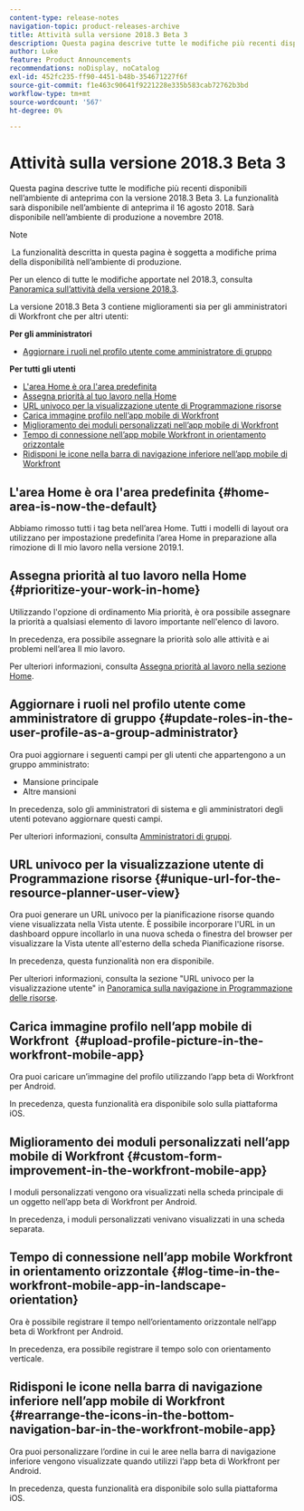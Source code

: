 ```yaml
---
content-type: release-notes
navigation-topic: product-releases-archive
title: Attività sulla versione 2018.3 Beta 3
description: Questa pagina descrive tutte le modifiche più recenti disponibili nell’ambiente di anteprima con la versione 2018.3 Beta 3. La funzionalità sarà disponibile nell’ambiente di anteprima il 16 agosto 2018. Sarà disponibile nell’ambiente di produzione a novembre 2018.
author: Luke
feature: Product Announcements
recommendations: noDisplay, noCatalog
exl-id: 452fc235-ff90-4451-b48b-354671227f6f
source-git-commit: f1e463c90641f9221228e335b583cab72762b3bd
workflow-type: tm+mt
source-wordcount: '567'
ht-degree: 0%

---
```


# Attività sulla versione 2018.3 Beta 3

Questa pagina descrive tutte le modifiche più recenti disponibili nell’ambiente di anteprima con la versione 2018.3 Beta 3. La funzionalità sarà disponibile nell’ambiente di anteprima il 16 agosto 2018. Sarà disponibile nell’ambiente di produzione a novembre 2018.

>[!NOTE]
>
> La funzionalità descritta in questa pagina è soggetta a modifiche prima della disponibilità nell’ambiente di produzione.

Per un elenco di tutte le modifiche apportate nel 2018.3, consulta  [Panoramica sull’attività della versione 2018.3](../../../../product-announcements/product-releases/quarterly-release-archive/2018.3-release-activity/2018-3-release-activity-overview.md).

La versione 2018.3 Beta 3 contiene miglioramenti sia per gli amministratori di Workfront che per altri utenti:

**Per gli amministratori**

* [Aggiornare i ruoli nel profilo utente come amministratore di gruppo](#update-roles-in-the-user-profile-as-a-group-administrator)

**Per tutti gli utenti**

* [L&#39;area Home è ora l&#39;area predefinita](#home-area-is-now-the-default)
* [Assegna priorità al tuo lavoro nella Home](#prioritize-your-work-in-home)
* [URL univoco per la visualizzazione utente di Programmazione risorse](#unique-url-for-the-resource-planner-user-view)
* [Carica immagine profilo nell’app mobile di Workfront](#upload-profile-picture-in-the-workfront-mobile-app) 
* [Miglioramento dei moduli personalizzati nell’app mobile di Workfront](#custom-form-improvement-in-the-workfront-mobile-app)
* [Tempo di connessione nell’app mobile Workfront in orientamento orizzontale](#log-time-in-the-workfront-mobile-app-in-landscape-orientation)
* [Ridisponi le icone nella barra di navigazione inferiore nell’app mobile di Workfront](#rearrange-the-icons-in-the-bottom-navigation-bar-in-the-workfront-mobile-app)

## L&#39;area Home è ora l&#39;area predefinita {#home-area-is-now-the-default}

Abbiamo rimosso tutti i tag beta nell’area Home. Tutti i modelli di layout ora utilizzano per impostazione predefinita l’area Home in preparazione alla rimozione di Il mio lavoro nella versione 2019.1.

## Assegna priorità al tuo lavoro nella Home {#prioritize-your-work-in-home}

Utilizzando l&#39;opzione di ordinamento Mia priorità, è ora possibile assegnare la priorità a qualsiasi elemento di lavoro importante nell&#39;elenco di lavoro.

In precedenza, era possibile assegnare la priorità solo alle attività e ai problemi nell’area Il mio lavoro.

Per ulteriori informazioni, consulta [Assegna priorità al lavoro nella sezione Home](../../../../workfront-basics/using-home/using-the-home-area/prioritize-work-in-home.md).

## Aggiornare i ruoli nel profilo utente come amministratore di gruppo {#update-roles-in-the-user-profile-as-a-group-administrator}

Ora puoi aggiornare i seguenti campi per gli utenti che appartengono a un gruppo amministrato:

* Mansione principale
* Altre mansioni

In precedenza, solo gli amministratori di sistema e gli amministratori degli utenti potevano aggiornare questi campi. 

Per ulteriori informazioni, consulta [Amministratori di gruppi](../../../../administration-and-setup/manage-groups/group-roles/group-administrators.md).

## URL univoco per la visualizzazione utente di Programmazione risorse {#unique-url-for-the-resource-planner-user-view}

Ora puoi generare un URL univoco per la pianificazione risorse quando viene visualizzata nella Vista utente. È possibile incorporare l&#39;URL in un dashboard oppure incollarlo in una nuova scheda o finestra del browser per visualizzare la Vista utente all&#39;esterno della scheda Pianificazione risorse.

In precedenza, questa funzionalità non era disponibile.

Per ulteriori informazioni, consulta la sezione &quot;URL univoco per la visualizzazione utente&quot; in [Panoramica sulla navigazione in Programmazione delle risorse](../../../../resource-mgmt/resource-planning/resource-planner-navigation.md).

## Carica immagine profilo nell’app mobile di Workfront  {#upload-profile-picture-in-the-workfront-mobile-app}

Ora puoi caricare un’immagine del profilo utilizzando l’app beta di Workfront per Android.

In precedenza, questa funzionalità era disponibile solo sulla piattaforma iOS. 

<!--
<p data-mc-conditions="QuicksilverOrClassic.Draft mode">For more information, see .</p>
-->

## Miglioramento dei moduli personalizzati nell’app mobile di Workfront {#custom-form-improvement-in-the-workfront-mobile-app}

I moduli personalizzati vengono ora visualizzati nella scheda principale di un oggetto nell’app beta di Workfront per Android.

In precedenza, i moduli personalizzati venivano visualizzati in una scheda separata.

<!--
<p data-mc-conditions="QuicksilverOrClassic.Draft mode">For more information, see the "Editing Custom Forms" section in .</p>
-->

## Tempo di connessione nell’app mobile Workfront in orientamento orizzontale {#log-time-in-the-workfront-mobile-app-in-landscape-orientation}

Ora è possibile registrare il tempo nell’orientamento orizzontale nell’app beta di Workfront per Android.

In precedenza, era possibile registrare il tempo solo con orientamento verticale.

<!--
<p data-mc-conditions="QuicksilverOrClassic.Draft mode">For more information, see </p>
-->

## Ridisponi le icone nella barra di navigazione inferiore nell’app mobile di Workfront {#rearrange-the-icons-in-the-bottom-navigation-bar-in-the-workfront-mobile-app}

Ora puoi personalizzare l’ordine in cui le aree nella barra di navigazione inferiore vengono visualizzate quando utilizzi l’app beta di Workfront per Android.

In precedenza, questa funzionalità era disponibile solo sulla piattaforma iOS.

<!--
<p data-mc-conditions="QuicksilverOrClassic.Draft mode">For more information, see .</p>
-->
